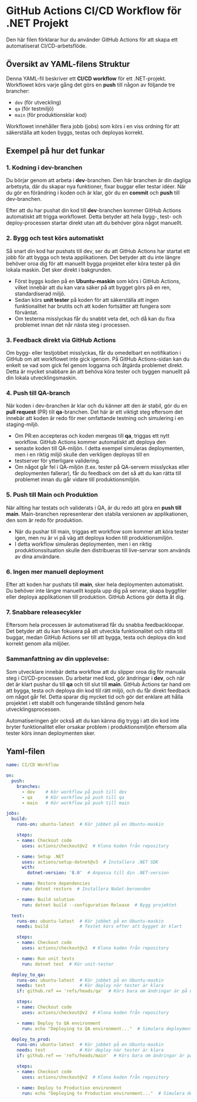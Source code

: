 # GitHub Actions CI/CD Workflow för .NET Projekt

Den här filen förklarar hur du använder GitHub Actions för att skapa ett automatiserat CI/CD-arbetsflöde.

## Översikt av YAML-filens Struktur

Denna YAML-fil beskriver ett **CI/CD workflow** för ett .NET-projekt. Workflowet körs varje gång det görs en **push** till någon av följande tre brancher:
- `dev` (för utveckling)
- `qa` (för testmiljö)
- `main` (för produktionsklar kod)

Workflowet innehåller flera jobb (jobs) som körs i en viss ordning för att säkerställa att koden byggs, testas och deployas korrekt.

## Exempel på hur det funkar

### 1. **Kodning i dev-branchen**
Du börjar genom att arbeta i **dev**-branchen. Den här branchen är din dagliga arbetsyta, där du skapar nya funktioner, fixar buggar eller testar idéer.
När du gör en förändring i koden och är klar, gör du en **commit** och **push** till dev-branchen.

Efter att du har pushat din kod till **dev**-branchen kommer GitHub Actions automatiskt att trigga workflowet. 
Detta betyder att hela bygg-, test- och deploy-processen startar direkt utan att du behöver göra något manuellt.

### 2. **Bygg och test körs automatiskt**
Så snart din kod har pushats till dev, ser du att GitHub Actions har startat ett jobb för att bygga och testa applikationen.
Det betyder att du inte längre behöver oroa dig för att manuellt bygga projektet eller köra tester på din lokala maskin. Det sker direkt i bakgrunden.

- Först byggs koden på en **Ubuntu-maskin** som körs i GitHub Actions, vilket innebär att du kan vara säker på att bygget görs på en ren, standardiserad miljö.
- Sedan körs **unit tester** på koden för att säkerställa att ingen funktionalitet har brutits och att koden fortsätter att fungera som förväntat.
-  Om testerna misslyckas får du snabbt veta det, och då kan du fixa problemet innan det når nästa steg i processen.

### 3. **Feedback direkt via GitHub Actions**
Om bygg- eller testjobbet misslyckas, får du omedelbart en notifikation i GitHub om att workflowet inte gick igenom. På 
GitHub Actions-sidan kan du enkelt se vad som gick fel genom loggarna och åtgärda problemet direkt. Detta är mycket snabbare än att behöva
köra tester och byggen manuellt på din lokala utvecklingsmaskin.

### 4. **Push till QA-branch**
När koden i dev-branchen är klar och du känner att den är stabil, gör du en **pull request** (PR) till **qa**-branchen. Det här är
ett viktigt steg eftersom det innebär att koden är redo för mer omfattande testning och simulering i en staging-miljö.

- Om PR:en accepteras och koden mergeas till **qa**, triggas ett nytt workflow. GitHub Actions kommer automatiskt att deploya den
- senaste koden till QA-miljön. I detta exempel simuleras deploymenten, men i en riktig miljö skulle den verkligen deployas till en
-  testserver för ytterligare validering.
- Om något går fel i QA-miljön (t.ex. tester på QA-servern misslyckas eller deploymenten fallerar), får du feedback om det så att du kan rätta till problemet innan du går vidare till produktionsmiljön.

### 5. **Push till Main och Produktion**
När allting har testats och validerats i QA, är du redo att göra en **push till main**. Main-branchen representerar den stabila versionen
av applikationen, den som är redo för produktion.

- När du pushar till main, triggas ett workflow som kommer att köra tester igen, men nu är vi på väg att deploya koden till produktionsmiljön.
- I detta workflow simuleras deploymenten, men i en riktig produktionssituation skulle den distribueras till live-servrar som används av dina användare.
  
### 6. **Ingen mer manuell deployment**
Efter att koden har pushats till **main**, sker hela deploymenten automatiskt. Du behöver inte längre manuellt koppla upp dig på servrar, 
skapa byggfiler eller deploya applikationen till produktion. GitHub Actions gör detta åt dig.

### 7. **Snabbare releasecykler**
Eftersom hela processen är automatiserad får du snabba feedbackloopar. Det betyder att du kan fokusera på att utveckla funktionalitet
och rätta till buggar, medan GitHub Actions ser till att bygga, testa och deploya din kod korrekt genom alla miljöer.

### Sammanfattning av din upplevelse:
Som utvecklare innebär detta workflow att du slipper oroa dig för manuala steg i CI/CD-processen. Du arbetar med kod, gör ändringar i **dev**,
och när det är klart pushar du till **qa** och till slut till **main**. GitHub Actions tar hand om att bygga, testa och deploya din kod till rätt miljö,
och du får direkt feedback om något går fel. Detta sparar dig mycket tid och gör det enklare att hålla projektet i ett stabilt och fungerande tillstånd genom hela utvecklingsprocessen.

Automatiseringen gör också att du kan känna dig trygg i att din kod inte bryter funktionalitet eller orsakar problem i produktionsmiljön eftersom alla tester körs innan deploymenten sker.

## Yaml-filen 

```yaml
name: CI/CD Workflow

on:
  push:
    branches:
      - dev    # Kör workflow på push till dev
      - qa     # Kör workflow på push till qa
      - main   # Kör workflow på push till main

jobs:
  build:
    runs-on: ubuntu-latest  # Kör jobbet på en Ubuntu-maskin

    steps:
    - name: Checkout code
      uses: actions/checkout@v2  # Klona koden från repository

    - name: Setup .NET
      uses: actions/setup-dotnet@v3  # Installera .NET SDK
      with:
        dotnet-version: '8.0'  # Anpassa till din .NET-version

    - name: Restore dependencies
      run: dotnet restore  # Installera NuGet-beroenden

    - name: Build solution
      run: dotnet build --configuration Release  # Bygg projektet

  test:
    runs-on: ubuntu-latest  # Kör jobbet på en Ubuntu-maskin
    needs: build            # Testet körs efter att bygget är klart

    steps:
    - name: Checkout code
      uses: actions/checkout@v2  # Klona koden från repository

    - name: Run unit tests
      run: dotnet test  # Kör unit-tester

  deploy_to_qa:
    runs-on: ubuntu-latest  # Kör jobbet på en Ubuntu-maskin
    needs: test             # Kör deploy när tester är klara
    if: github.ref == 'refs/heads/qa'  # Körs bara om ändringar är på qa-branch

    steps:
    - name: Checkout code
      uses: actions/checkout@v2  # Klona koden från repository

    - name: Deploy to QA environment
      run: echo "Deploying to QA environment..."  # Simulera deployment till QA-miljö

  deploy_to_prod:
    runs-on: ubuntu-latest  # Kör jobbet på en Ubuntu-maskin
    needs: test             # Kör deploy när tester är klara
    if: github.ref == 'refs/heads/main'  # Körs bara om ändringar är på main-branch

    steps:
    - name: Checkout code
      uses: actions/checkout@v2  # Klona koden från repository

    - name: Deploy to Production environment
      run: echo "Deploying to Production environment..."  # Simulera deployment till produktionsmiljö

